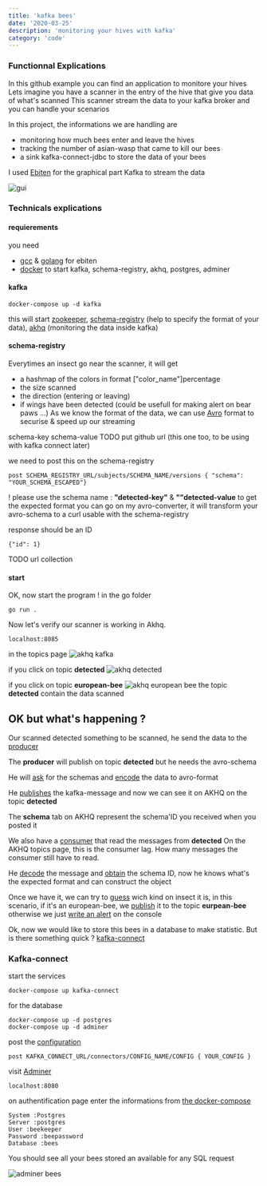 ```yaml
---
title: 'kafka bees'
date: '2020-03-25'
description: 'monitoring your hives with kafka'
category: 'code'
---
```


### Functionnal Explications
In this github example you can find an application to monitore your hives
Lets imagine you have a scanner in the entry of the hive that give you data of what's scanned
This scanner stream the data to your kafka broker and you can handle your scenarios

In this project, the informations we are handling are
- monitoring how much bees enter and leave the hives
- tracking the number of asian-wasp that came to kill our bees
- a sink kafka-connect-jdbc to store the data of your bees

I used [Ebiten](https://ebiten.org/) for the graphical part
Kafka to stream the data

![gui](/blog/kafka-bees/gui.webp)

### Technicals explications

#### requierements
you need
- [gcc](https://gcc.gnu.org/install/binaries.html) & [golang](https://go.dev/doc/install) for ebiten
- [docker](https://docs.docker.com/get-docker/) to start kafka, schema-registry, akhq, postgres, adminer


#### kafka

```
docker-compose up -d kafka
```
this will start [zookeeper](https://zookeeper.apache.org/), [schema-registry](https://docs.confluent.io/platform/current/schema-registry/index.html) (help to specify the format of your data), [akhq](https://akhq.io/) (monitoring the data inside kafka)

#### schema-registry

Everytimes an insect go near the scanner, it will get 
- a hashmap of the colors in format ["color_name"]percentage
- the size scanned 
- the direction (entering or leaving)
- if wings have been detected (could be usefull for making alert on bear paws ...)
As we know the format of the data, we can use [Avro](https://avro.apache.org/) format to securise & speed up our streaming

schema-key 
schema-value TODO put github url
(this one too, to be using with kafka connect later)

we need to post this on the schema-registry
```
post SCHEMA_REGISTRY_URL/subjects/SCHEMA_NAME/versions { "schema": "YOUR_SCHEMA_ESCAPED"}
```
! please use the schema name : **"detected-key"** & **""detected-value**
to get the expected format you can go on my avro-converter, it will transform your avro-schema to a curl usable with the schema-registry

response should be an ID
```
{"id": 1}
```

TODO url collection


#### start


OK, now start the program ! in the go folder
```
go run .
```

Now let's verify our scanner is working in Akhq.

```
localhost:8085
```
in the topics page
![akhq kafka](/blog/kafka-bees/akhq_kafka.png)

if you click on topic **detected**
![akhq detected](/blog/kafka-bees/akhq_detected.png)

if you click on topic **european-bee**
![akhq european bee](/blog/kafka-bees/akhq_european-bee.png)
the topic **detected** contain the data scanned

## OK but what's happening ?

Our scanned detected something to be scanned, he send the data to the [producer](https://github.com/IPreferWater/kafka-bees/blob/master/go/kafkabee/producer.go)

The **producer** will publish on topic **detected** but he needs the avro-schema

He will [ask](https://github.com/IPreferWater/kafka-bees/blob/15b7d9c414fe8a7f5e36f6c901f57b4bd888fce3/go/kafkabee/schema_registry.go#L11) for the schemas and [encode](https://github.com/IPreferWater/kafka-bees/blob/15b7d9c414fe8a7f5e36f6c901f57b4bd888fce3/go/kafkabee/schema_registry.go#L11) the data to avro-format

He [publishes](https://github.com/IPreferWater/kafka-bees/blob/master/go/kafkabee/producer.go#L110) the kafka-message and now we can see it on AKHQ on the topic **detected**

The **schema** tab on AKHQ represent the schema'ID you received when you posted it



We also have a [consumer](https://github.com/IPreferWater/kafka-bees/blob/master/go/kafkabee/consumer.go) that read the messages from **detected**
On the AKHQ topics page, this is the consumer lag. How many messages the consumer still have to read.

He [decode](https://github.com/IPreferWater/kafka-bees/blob/15b7d9c414fe8a7f5e36f6c901f57b4bd888fce3/go/kafkabee/schema_registry.go#L58) the message and [obtain](https://github.com/IPreferWater/kafka-bees/blob/15b7d9c414fe8a7f5e36f6c901f57b4bd888fce3/go/kafkabee/schema_registry.go#L90) the schema ID, now he knows what's the expected format and can construct the object

Once we have it, we can try to [guess](https://github.com/IPreferWater/kafka-bees/blob/15b7d9c414fe8a7f5e36f6c901f57b4bd888fce3/go/kafkabee/guess.go#L6) wich kind on insect it is, in this scenario, if it's an european-bee, we [publish](https://github.com/IPreferWater/kafka-bees/blob/15b7d9c414fe8a7f5e36f6c901f57b4bd888fce3/go/kafkabee/guess.go#L13) it to the topic **eurpean-bee** otherwise we just [write an alert](https://github.com/IPreferWater/kafka-bees/blob/15b7d9c414fe8a7f5e36f6c901f57b4bd888fce3/go/kafkabee/guess.go#L26) on the console


Ok, now we would like to store this bees in a database to make statistic.
But is there something quick ? [kafka-connect](https://www.confluent.io/fr-fr/blog/kafka-connect-tutorial/)

### Kafka-connect

start the services
```
docker-compose up kafka-connect
```
for the database
```
docker-compose up -d postgres
docker-compose up -d adminer
```

post the [configuration](https://github.com/IPreferWater/kafka-bees/blob/15b7d9c414fe8a7f5e36f6c901f57b4bd888fce3/kafka-connect/connector-config-dev.json)
```
post KAFKA_CONNECT_URL/connectors/CONFIG_NAME/CONFIG { YOUR_CONFIG }
```

visit [Adminer](https://www.adminer.org/)
```
localhost:8080
```

on authentification page enter the informations from [the docker-compose](https://github.com/IPreferWater/kafka-bees/blob/15b7d9c414fe8a7f5e36f6c901f57b4bd888fce3/docker-compose.yml#L91)

```
System :Postgres
Server :postgres
User :beekeeper	
Password :beepassword
Database :bees	
```

You should see all your bees stored an available for any SQL request

![adminer bees](/blog/kafka-bees/adminer.png)

